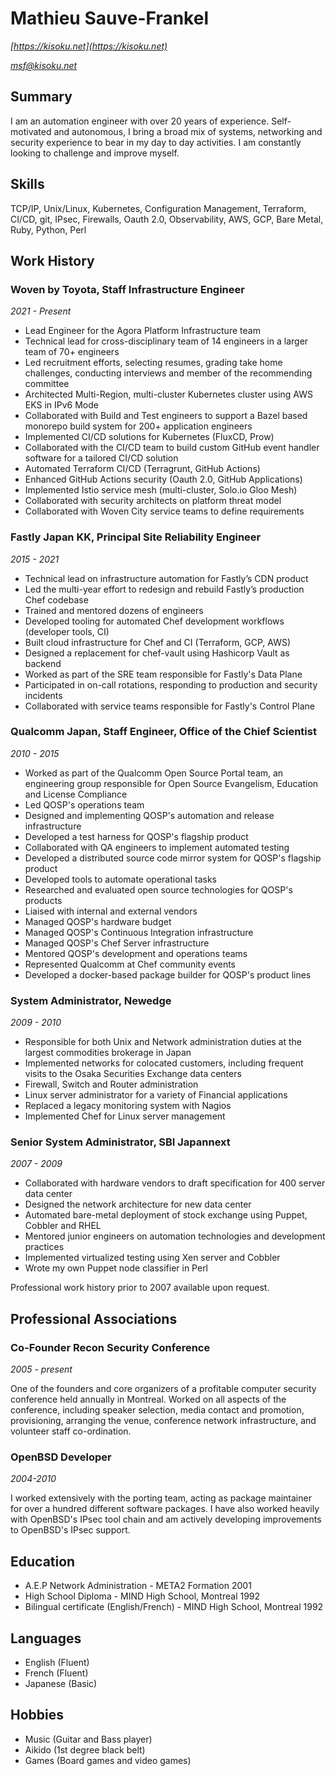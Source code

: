 # Mathieu Sauve-Frankel

*[https://kisoku.net](https://kisoku.net)*

*[msf@kisoku.net](mailto:msf@kisoku.net)*

## Summary

I am an automation engineer with over 20 years of experience. Self-motivated
and autonomous, I bring a broad mix of systems, networking and security experience
to bear in my day to day activities. I am constantly looking to challenge and improve myself.

## Skills

TCP/IP, Unix/Linux, Kubernetes, Configuration Management, Terraform, CI/CD, git, IPsec, Firewalls, Oauth 2.0, Observability, AWS, GCP, Bare Metal, Ruby, Python, Perl

## Work History

### Woven by Toyota, Staff Infrastructure Engineer
*2021 - Present*

* Lead Engineer for the Agora Platform Infrastructure team
* Technical lead for cross-disciplinary team of 14 engineers in a larger
  team of 70+ engineers
* Led recruitment efforts, selecting resumes, grading take home challenges, conducting interviews and member of the recommending committee
* Architected Multi-Region, multi-cluster Kubernetes cluster using AWS EKS in IPv6 Mode
* Collaborated with Build and Test engineers to support a Bazel based monorepo
  build system for 200+ application engineers
* Implemented CI/CD solutions for Kubernetes (FluxCD, Prow)
* Collaborated with the CI/CD team to build custom GitHub event handler software
  for a tailored CI/CD solution
* Automated Terraform CI/CD (Terragrunt, GitHub Actions)
* Enhanced GitHub Actions security (Oauth 2.0, GitHub Applications)
* Implemented Istio service mesh (multi-cluster, Solo.io Gloo Mesh)
* Collaborated  with security architects on platform threat model
* Collaborated with Woven City service teams to define requirements

### Fastly Japan KK, Principal Site Reliability Engineer
*2015 - 2021*

* Technical lead on infrastructure automation for Fastly’s CDN product
* Led the multi-year effort to redesign and rebuild Fastly’s production Chef codebase
* Trained and mentored dozens of engineers
* Developed tooling for automated Chef development workflows (developer
  tools, CI)
* Built cloud infrastructure for Chef and CI (Terraform, GCP, AWS)
* Designed a replacement for chef-vault using Hashicorp Vault as backend
* Worked as part of the SRE team responsible for Fastly's Data Plane
* Participated in on-call rotations, responding to production and security
  incidents
* Collaborated with service teams responsible for Fastly's Control Plane

### Qualcomm Japan, Staff Engineer, Office of the Chief Scientist
*2010 - 2015*

* Worked as part of the Qualcomm Open Source Portal team, an engineering group responsible for Open Source Evangelism, Education and License Compliance
* Led QOSP's operations team
* Designed and implementing QOSP's automation and release infrastructure
* Developed a test harness for QOSP's flagship product
* Collaborated with QA engineers to implement automated testing
* Developed a distributed source code mirror system for QOSP's flagship product
* Developed tools to automate operational tasks
* Researched and evaluated open source technologies for QOSP's products
* Liaised with internal and external vendors
* Managed QOSP's hardware budget
* Managed QOSP's Continuous Integration infrastructure
* Managed QOSP's Chef Server infrastructure
* Mentored QOSP's development and operations teams
* Represented Qualcomm at Chef community events
* Developed a docker-based package builder for QOSP's product lines


### System Administrator, Newedge
*2009 - 2010*

* Responsible for both Unix and Network administration duties at the largest commodities brokerage in Japan
* Implemented networks for colocated customers, including frequent visits
  to the Osaka Securities Exchange data centers
* Firewall, Switch and Router administration
* Linux server administrator for a variety of Financial applications
* Replaced a legacy monitoring system with Nagios
* Implemented Chef for Linux server management


### Senior System Administrator, SBI Japannext
*2007 - 2009*

* Collaborated with hardware vendors to draft specification for 400 server
  data center
* Designed the network architecture for new data center
* Automated bare-metal deployment of stock exchange using Puppet, Cobbler and
  RHEL
* Mentored junior engineers on automation technologies and development practices
* Implemented virtualized testing using Xen server and Cobbler
* Wrote my own Puppet node classifier in Perl


Professional work history prior to 2007 available upon request.


## Professional Associations

### Co-Founder Recon Security Conference
*2005 - present*

One of the founders and core organizers of a profitable computer security
conference held annually in Montreal. Worked on all aspects of the conference,
including speaker selection, media contact and promotion, provisioning,
arranging the venue, conference network infrastructure, and volunteer staff
co-ordination.

### OpenBSD Developer
*2004-2010*

I worked extensively with the porting team, acting as package maintainer for over
a hundred different software packages. I have also worked heavily with OpenBSD's
IPsec tool chain and am actively developing improvements to OpenBSD's IPsec
support.

## Education

* A.E.P Network Administration - META2 Formation 2001
* High School Diploma - MIND High School, Montreal 1992
* Bilingual certificate (English/French) - MIND High School, Montreal 1992

## Languages

* English (Fluent)
* French (Fluent)
* Japanese (Basic)

Hobbies
-------

* Music (Guitar and Bass player)
* Aikido (1st degree black belt)
* Games (Board games and video games)

<!---
vim: tw=72 ft=markdown fo=cq wm=0
-->

